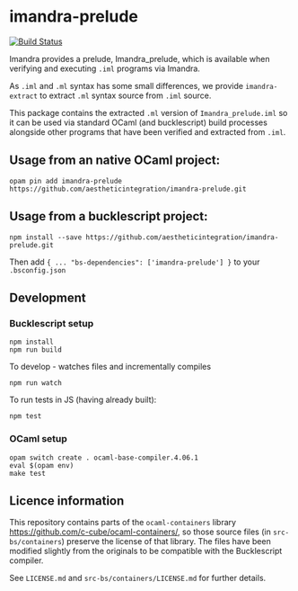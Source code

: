# imandra-prelude

[![Build Status](https://api.travis-ci.org/AestheticIntegration/imandra-prelude.svg?branch=master)](https://travis-ci.org/AestheticIntegration/imandra-prelude)

Imandra provides a prelude, Imandra_prelude, which is available when verifying and executing `.iml` programs via Imandra.

As `.iml` and `.ml` syntax has some small differences, we provide `imandra-extract` to extract `.ml` syntax source from `.iml` source.

This package contains the extracted `.ml` version of `Imandra_prelude.iml` so it can be used via standard OCaml (and bucklescript) build processes alongside other programs that have been verified and extracted from `.iml`.

## Usage from an native OCaml project:

    opam pin add imandra-prelude https://github.com/aestheticintegration/imandra-prelude.git

## Usage from a bucklescript project:

```
npm install --save https://github.com/aestheticintegration/imandra-prelude.git
```
Then add `{ ... "bs-dependencies": ['imandra-prelude'] }` to your `.bsconfig.json`

## Development

### Bucklescript setup

    npm install
    npm run build

To develop - watches files and incrementally compiles

    npm run watch

To run tests in JS (having already built):

    npm test

### OCaml setup

    opam switch create . ocaml-base-compiler.4.06.1
    eval $(opam env)
    make test

## Licence information

This repository contains parts of the `ocaml-containers` library https://github.com/c-cube/ocaml-containers/, so those source files (in `src-bs/containers`) preserve the license of that library. The files have been modified slightly from the originals to be compatible with the Bucklescript compiler.

See `LICENSE.md` and `src-bs/containers/LICENSE.md` for further details.

